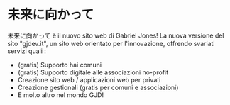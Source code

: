# 未来に向かって

未来に向かって è il nuovo sito web di Gabriel Jones! La nuova versione del sito "gjdev.it", un sito web orientato per l'innovazione, offrendo svariati servizi quali : 
- (gratis) Supporto hai comuni
- (gratis) Supporto digitale alle associazioni no-profit
- Creazione sito web / applicazioni web per privati
- Creazione gestionali (gratis per comuni e associazioni)
- E molto altro nel mondo GJD!
